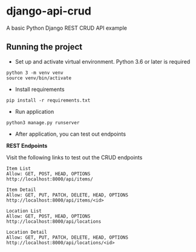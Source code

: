 # django-api-crud

A basic Python Django REST CRUD API example

## Running the project
- Set up and activate virtual environment. Python 3.6 or later is required
```
python 3 -m venv venv
source venv/bin/activate
```

- Install requirements
```
pip install -r requirements.txt
```

- Run application
```
python3 manage.py runserver
```
- After application, you can test out endpoints

**REST Endpoints**

Visit the following links to test out the CRUD endpoints
```
Item List
Allow: GET, POST, HEAD, OPTIONS
http://localhost:8000/api/items/

Item Detail
Allow: GET, PUT, PATCH, DELETE, HEAD, OPTIONS
http://localhost:8000/api/items/<id>

Location List
Allow: GET, POST, HEAD, OPTIONS
http://localhost:8000/api/locations

Location Detail
Allow: GET, PUT, PATCH, DELETE, HEAD, OPTIONS
http://localhost:8000/api/locations/<id>
```



